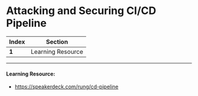 # Attacking and Securing CI/CD Pipeline

Index | Section
--- | ---
**1** | Learning Resource

___


#### Learning Resource: 

* https://speakerdeck.com/rung/cd-pipeline
